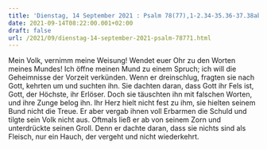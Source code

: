 ```yaml
---
title: 'Dienstag, 14 September 2021 : Psalm 78(77),1-2.34-35.36-37.38ab.39.'
date: 2021-09-14T08:22:00.001+02:00
draft: false
url: /2021/09/dienstag-14-september-2021-psalm-78771.html
---
```


Mein Volk, vernimm meine Weisung! Wendet euer Ohr zu den Worten meines Mundes! Ich öffne meinen Mund zu einem Spruch; ich will die Geheimnisse der Vorzeit verkünden. Wenn er dreinschlug, fragten sie nach Gott, kehrten um und suchten ihn. Sie dachten daran, dass Gott ihr Fels ist, Gott, der Höchste, ihr Erlöser. Doch sie täuschten ihn mit falschen Worten, und ihre Zunge belog ihn. Ihr Herz hielt nicht fest zu ihm, sie hielten seinem Bund nicht die Treue. Er aber vergab ihnen voll Erbarmen die Schuld und tilgte sein Volk nicht aus. Oftmals ließ er ab von seinem Zorn und unterdrückte seinen Groll. Denn er dachte daran, dass sie nichts sind als Fleisch, nur ein Hauch, der vergeht und nicht wiederkehrt.